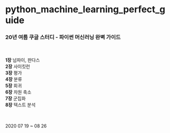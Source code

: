 # python_machine_learning_perfect_guide
### 20년 여름 쿠글 스터디 - 파이썬 머신러닝 완벽 가이드

<br><br>
__1장__  넘파이, 판다스<br>
__2장__  사이킷런<br>
__3장__  평가<br>
__4장__  분류<br>
__5장__  회귀<br>
__6장__  차원 축소<br>
__7장__  군집화<br>
__8장__  텍스트 분석<br>
<br><br>

2020 07 19 ~ 08 26
